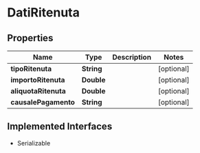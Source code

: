 

# DatiRitenuta


## Properties

| Name | Type | Description | Notes |
|------------ | ------------- | ------------- | -------------|
|**tipoRitenuta** | **String** |  |  [optional] |
|**importoRitenuta** | **Double** |  |  [optional] |
|**aliquotaRitenuta** | **Double** |  |  [optional] |
|**causalePagamento** | **String** |  |  [optional] |


## Implemented Interfaces

* Serializable


